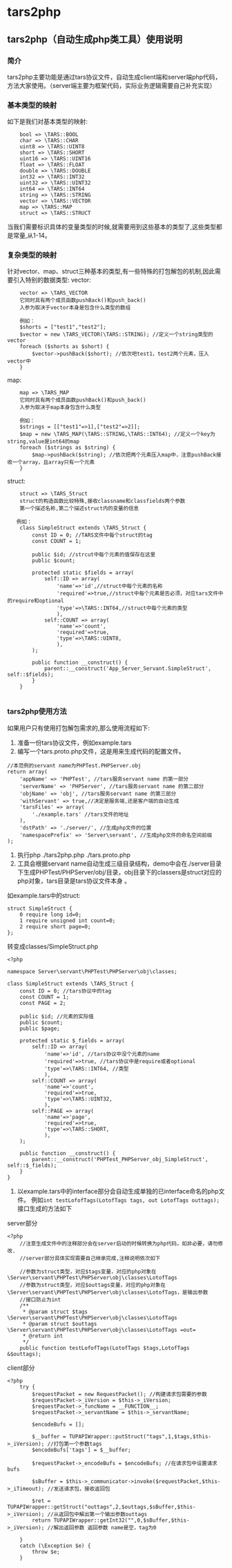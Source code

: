 # tars2php

## tars2php（自动生成php类工具）使用说明

### 简介

tars2php主要功能是通过tars协议文件，自动生成client端和server端php代码，方法大家使用。（server端主要为框架代码，实际业务逻辑需要自己补充实现）

### 基本类型的映射

如下是我们对基本类型的映射:

```text
    bool => \TARS::BOOL
    char => \TARS::CHAR
    uint8 => \TARS::UINT8
    short => \TARS::SHORT
    uint16 => \TARS::UINT16
    float => \TARS::FLOAT
    double => \TARS::DOUBLE
    int32 => \TARS::INT32
    uint32 => \TARS::UINT32
    int64 => \TARS::INT64
    string => \TARS::STRING
    vector => \TARS::VECTOR
    map => \TARS::MAP
    struct => \TARS::STRUCT
```

当我们需要标识具体的变量类型的时候,就需要用到这些基本的类型了,这些类型都是常量,从1-14。

### 复杂类型的映射

针对vector、map、struct三种基本的类型,有一些特殊的打包解包的机制,因此需要引入特别的数据类型: vector:

```text
    vector => \TARS_VECTOR
    它同时具有两个成员函数pushBack()和push_back()
    入参为取决于vector本身是包含什么类型的数组

	例如：
    $shorts = ["test1","test2"];
    $vector = new \TARS_VECTOR(\TARS::STRING); //定义一个string类型的vector
    foreach ($shorts as $short) {
        $vector->pushBack($short); //依次吧test1，test2两个元素，压入vector中
    }
```

map:

```text
    map => \TARS_MAP
    它同时具有两个成员函数pushBack()和push_back()
    入参为取决于map本身包含什么类型

    例如：
    $strings = [["test1"=>1],["test2"=>2]];
    $map = new \TARS_MAP(\TARS::STRING,\TARS::INT64); //定义一个key为string,value是int64的map
    foreach ($strings as $string) {
        $map->pushBack($string); //依次把两个元素压入map中，注意pushBack接收一个array，且array只有一个元素
    }
```

struct:

```text
    struct => \TARS_Struct
    struct的构造函数比较特殊,接收classname和classfields两个参数
    第一个描述名称,第二个描述struct内的变量的信息

   例如：
	class SimpleStruct extends \TARS_Struct {
		const ID = 0; //TARS文件中每个struct的tag
		const COUNT = 1;

		public $id; //strcut中每个元素的值保存在这里
		public $count; 

		protected static $fields = array(
			self::ID => array(
				'name'=>'id',//struct中每个元素的名称
				'required'=>true,//struct中每个元素是否必须，对应tars文件中的require和optional
				'type'=>\TARS::INT64,//struct中每个元素的类型
				),
			self::COUNT => array(
				'name'=>'count',
				'required'=>true,
				'type'=>\TARS::UINT8,
				),
		);

		public function __construct() {
			parent::__construct('App_Server_Servant.SimpleStruct', self::$fields);
		}
	}
   
```

### tars2php使用方法

如果用户只有使用打包解包需求的,那么使用流程如下:

1. 准备一份tars协议文件，例如example.tars
2. 编写一个tars.proto.php文件，这是用来生成代码的配置文件。

```text
//本范例的servant name为PHPTest.PHPServer.obj
return array(
    'appName' => 'PHPTest', //tars服务servant name 的第一部分
    'serverName' => 'PHPServer', //tars服务servant name 的第二部分
    'objName' => 'obj', //tars服务servant name 的第三部分
    'withServant' => true,//决定是服务端,还是客户端的自动生成
    'tarsFiles' => array(
        './example.tars' //tars文件的地址
    ),
    'dstPath' => './server/', //生成php文件的位置
    'namespacePrefix' => 'Server\servant', //生成php文件的命名空间前缀
);
```

1. 执行php ./tars2php.php ./tars.proto.php
2. 工具会根据servant name自动生成三级目录结构，demo中会在./server目录下生成PHPTest/PHPServer/obj/目录，obj目录下的classers是struct对应的php对象，tars目录是tars协议文件本身 。

如example.tars中的struct:

```text
struct SimpleStruct {
    0 require long id=0;
    1 require unsigned int count=0;
    2 require short page=0;
};
```

转变成classes/SimpleStruct.php

```text
<?php

namespace Server\servant\PHPTest\PHPServer\obj\classes;

class SimpleStruct extends \TARS_Struct {
	const ID = 0; //tars协议中的tag
	const COUNT = 1;
	const PAGE = 2;
	
	public $id; //元素的实际值
	public $count; 
	public $page; 
	
	protected static $_fields = array(
		self::ID => array(
			'name'=>'id', //tars协议中没个元素的name
			'required'=>true, //tars协议中是require或者optional
			'type'=>\TARS::INT64, //类型
			),
		self::COUNT => array(
			'name'=>'count',
			'required'=>true,
			'type'=>\TARS::UINT32,
			),
		self::PAGE => array(
			'name'=>'page',
			'required'=>true,
			'type'=>\TARS::SHORT,
			),
	);

	public function __construct() {
		parent::__construct('PHPTest_PHPServer_obj_SimpleStruct', self::$_fields);
	}
}
```

1. 以example.tars中的interface部分会自动生成单独的已interface命名的php文件。 例如`int testLofofTags(LotofTags tags, out LotofTags outtags);`接口生成的方法如下

server部分

```text
<?php
    //注意生成文件中的注释部分会在server启动的时候转换为php代码，如非必要，请勿修改.
    //server部分具体实现需要自己继承完成,注释说明依次如下
    
    //参数为struct类型，对应$tags变量，对应的php对象在\Server\servant\PHPTest\PHPServer\obj\classes\LotofTags
    //参数为struct类型，对应$outtags变量，对应的php对象在\Server\servant\PHPTest\PHPServer\obj\classes\LotofTags，是输出参数
    //接口防止为int
	/**
	 * @param struct $tags \Server\servant\PHPTest\PHPServer\obj\classes\LotofTags
	 * @param struct $outtags \Server\servant\PHPTest\PHPServer\obj\classes\LotofTags =out=
	 * @return int 
	 */
	public function testLofofTags(LotofTags $tags,LotofTags &$outtags);
```

client部分

```text
<?php
	try {
		$requestPacket = new RequestPacket(); //构建请求包需要的参数
		$requestPacket->_iVersion = $this->_iVersion;
		$requestPacket->_funcName = __FUNCTION__;
		$requestPacket->_servantName = $this->_servantName;
		
		$encodeBufs = [];

		$__buffer = TUPAPIWrapper::putStruct("tags",1,$tags,$this->_iVersion); //打包第一个参数tags
		$encodeBufs['tags'] = $__buffer;
		
		$requestPacket->_encodeBufs = $encodeBufs; //在请求包中设置请求bufs

		$sBuffer = $this->_communicator->invoke($requestPacket,$this->_iTimeout); //发送请求包，接收返回包

		$ret = TUPAPIWrapper::getStruct("outtags",2,$outtags,$sBuffer,$this->_iVersion); //从返回包中解出第一个输出参数outtags
		return TUPAPIWrapper::getInt32("",0,$sBuffer,$this->_iVersion); //解出返回参数 返回参数 name是空，tag为0

	}
	catch (\Exception $e) {
		throw $e;
	}
```

